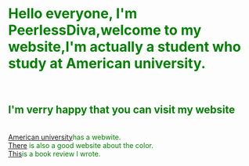 <html>
<head>
<title>
Do not Welcome
</title>
<META HTTP-EQUIV="Content Type" CONTENT="TEXT/html; charset=utf-8">
 <style>
body {color:green;}
</style>
</head>
<body background="qishui.jpg">
<h1>Hello everyone, I'm PeerlessDiva,welcome to my website,I'm actually a student who study at American university.</h1> <br>
<h2>I'm verry happy that you can visit my website</h2><br>
<a href="http://www.american.edu">American university</a>has a webwite.<br>
<a href="https://www.w3schools.com/colors/colors_picker.asp">There</a> is also a good website about the color.<br>
<a href="S street rising.docx">This</a>is a book review I wrote.<br>
</body>
